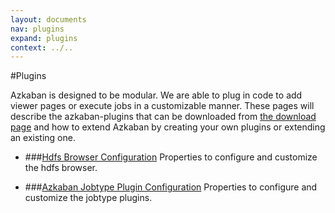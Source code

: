 ```yaml
---
layout: documents
nav: plugins
expand: plugins
context: ../..
---
```

#Plugins

Azkaban is designed to be modular. We are able to plug in code to add viewer pages or
execute jobs in a customizable manner. These pages will describe the azkaban-plugins that
can be downloaded from [the download page](../../downloads.html) and how to extend
Azkaban by creating your own plugins or extending an existing one.

* ###[Hdfs Browser Configuration](./hdfsbrowser.html)
	Properties to configure and customize the hdfs browser.

* ###[Azkaban Jobtype Plugin Configuration](./jobtypeplugin.html)
	Properties to configure and customize the jobtype plugins.